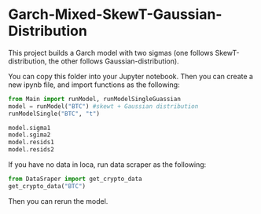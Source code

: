 # Garch-Mixed-SkewT-Gaussian-Distribution
This project builds a Garch model with two sigmas (one follows SkewT-distribution, the other follows Gaussian-distribution).

You can copy this folder into your Jupyter notebook. Then you can create a new ipynb file, and import functions as the following:

```py
from Main import runModel, runModelSingleGuassian
model = runModel("BTC") #skewt + Gaussian distribution
runModelSingle("BTC", "t")

model.sigma1
model.sgima2
model.resids1
model.resids2
```

If you have no data in loca, run data scraper as the following:
```py
from DataSraper import get_crypto_data
get_crypto_data("BTC")
```

Then you can rerun the model.
